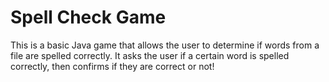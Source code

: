 # Spell Check Game
 This is a basic Java game that allows the user to determine if words from a file are spelled correctly. It asks the user if a certain word is spelled correctly, then confirms if they are correct or not!

